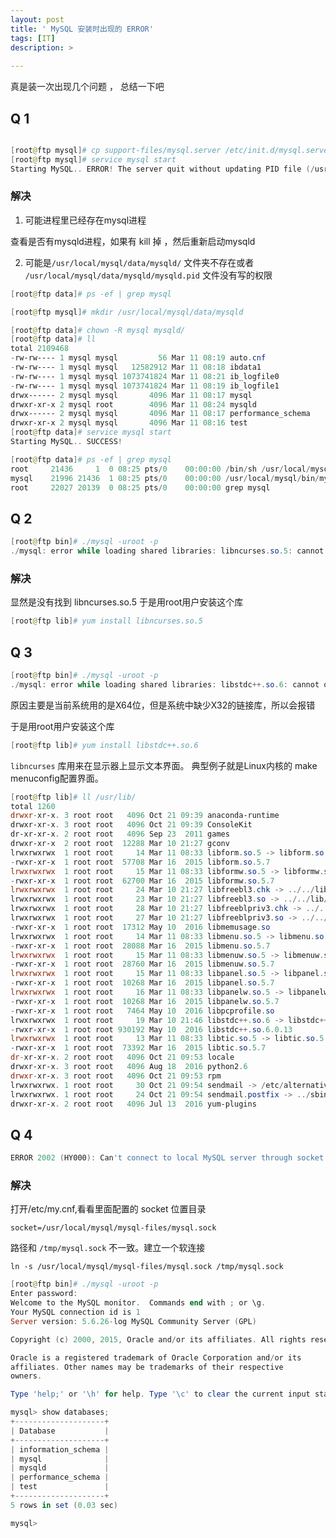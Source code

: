 ```yaml
---
layout: post
title: ' MySQL 安装时出现的 ERROR'
tags: [IT]
description: >
  
---
```



真是装一次出现几个问题  ，  总结一下吧 

## Q 1
```powershell

[root@ftp mysql]# cp support-files/mysql.server /etc/init.d/mysql.server
[root@ftp mysql]# service mysql start
Starting MySQL.. ERROR! The server quit without updating PID file (/usr/local/mysql/data/mysqld/mysqld.pid).
```
### 解决

1. 可能进程里已经存在mysql进程

查看是否有mysqld进程，如果有  kill 掉 ，然后重新启动mysqld 

2. 可能是` /usr/local/mysql/data/mysqld/ ` 文件夹不存在或者 `/usr/local/mysql/data/mysqld/mysqld.pid`   文件没有写的权限


```powershell
[root@ftp data]# ps -ef | grep mysql

[root@ftp mysql]# mkdir /usr/local/mysql/data/mysqld

[root@ftp data]# chown -R mysql mysqld/
[root@ftp data]# ll
total 2109468
-rw-rw---- 1 mysql mysql         56 Mar 11 08:19 auto.cnf
-rw-rw---- 1 mysql mysql   12582912 Mar 11 08:18 ibdata1
-rw-rw---- 1 mysql mysql 1073741824 Mar 11 08:21 ib_logfile0
-rw-rw---- 1 mysql mysql 1073741824 Mar 11 08:19 ib_logfile1
drwx------ 2 mysql mysql       4096 Mar 11 08:17 mysql
drwxr-xr-x 2 mysql root        4096 Mar 11 08:24 mysqld
drwx------ 2 mysql mysql       4096 Mar 11 08:17 performance_schema
drwxr-xr-x 2 mysql mysql       4096 Mar 11 08:16 test
[root@ftp data]# service mysql start
Starting MySQL.. SUCCESS! 

[root@ftp data]# ps -ef | grep mysql
root     21436     1  0 08:25 pts/0    00:00:00 /bin/sh /usr/local/mysql/bin/mysqld_safe --datadir=/usr/local/mysql/data --pid-file=/usr/local/mysql/data/mysqld/mysqld.pid
mysql    21996 21436  1 08:25 pts/0    00:00:00 /usr/local/mysql/bin/mysqld --basedir=/usr/local/mysql --datadir=/usr/local/mysql/data --plugin-dir=/usr/local/mysql/lib/plugin --user=mysql --log-error=/var/log/mysqld.log --pid-file=/usr/local/mysql/data/mysqld/mysqld.pid --socket=/usr/local/mysql/mysql-files/mysql.sock
root     22027 20139  0 08:25 pts/0    00:00:00 grep mysql
```



## Q 2
```powershell
[root@ftp bin]# ./mysql -uroot -p
./mysql: error while loading shared libraries: libncurses.so.5: cannot open shared object file: No such file or directory

```

### 解决

显然是没有找到 libncurses.so.5
于是用root用户安装这个库 

```powershell
[root@ftp lib]# yum install libncurses.so.5 

```

## Q 3 

```powershell
[root@ftp bin]# ./mysql -uroot -p
./mysql: error while loading shared libraries: libstdc++.so.6: cannot open shared object file: No such file or directory

```

原因主要是当前系统用的是X64位，但是系统中缺少X32的链接库，所以会报错

于是用root用户安装这个库 

```powershell
[root@ftp lib]# yum install libstdc++.so.6
```


`libncurses`   库用来在显示器上显示文本界面。 典型例子就是Linux内核的  make menuconfig配置界面。


```powershell
[root@ftp lib]# ll /usr/lib/
total 1260
drwxr-xr-x. 3 root root   4096 Oct 21 09:39 anaconda-runtime
drwxr-xr-x. 3 root root   4096 Oct 21 09:39 ConsoleKit
dr-xr-xr-x. 2 root root   4096 Sep 23  2011 games
drwxr-xr-x  2 root root  12288 Mar 10 21:27 gconv
lrwxrwxrwx  1 root root     14 Mar 11 08:33 libform.so.5 -> libform.so.5.7
-rwxr-xr-x  1 root root  57708 Mar 16  2015 libform.so.5.7
lrwxrwxrwx  1 root root     15 Mar 11 08:33 libformw.so.5 -> libformw.so.5.7
-rwxr-xr-x  1 root root  62700 Mar 16  2015 libformw.so.5.7
lrwxrwxrwx  1 root root     24 Mar 10 21:27 libfreebl3.chk -> ../../lib/libfreebl3.chk
lrwxrwxrwx  1 root root     23 Mar 10 21:27 libfreebl3.so -> ../../lib/libfreebl3.so
lrwxrwxrwx  1 root root     28 Mar 10 21:27 libfreeblpriv3.chk -> ../../lib/libfreeblpriv3.chk
lrwxrwxrwx  1 root root     27 Mar 10 21:27 libfreeblpriv3.so -> ../../lib/libfreeblpriv3.so
-rwxr-xr-x  1 root root  17312 May 10  2016 libmemusage.so
lrwxrwxrwx  1 root root     14 Mar 11 08:33 libmenu.so.5 -> libmenu.so.5.7
-rwxr-xr-x  1 root root  28088 Mar 16  2015 libmenu.so.5.7
lrwxrwxrwx  1 root root     15 Mar 11 08:33 libmenuw.so.5 -> libmenuw.so.5.7
-rwxr-xr-x  1 root root  28760 Mar 16  2015 libmenuw.so.5.7
lrwxrwxrwx  1 root root     15 Mar 11 08:33 libpanel.so.5 -> libpanel.so.5.7
-rwxr-xr-x  1 root root  10268 Mar 16  2015 libpanel.so.5.7
lrwxrwxrwx  1 root root     16 Mar 11 08:33 libpanelw.so.5 -> libpanelw.so.5.7
-rwxr-xr-x  1 root root  10268 Mar 16  2015 libpanelw.so.5.7
-rwxr-xr-x  1 root root   7464 May 10  2016 libpcprofile.so
lrwxrwxrwx  1 root root     19 Mar 10 21:46 libstdc++.so.6 -> libstdc++.so.6.0.13
-rwxr-xr-x  1 root root 930192 May 10  2016 libstdc++.so.6.0.13
lrwxrwxrwx  1 root root     13 Mar 11 08:33 libtic.so.5 -> libtic.so.5.7
-rwxr-xr-x  1 root root  73392 Mar 16  2015 libtic.so.5.7
dr-xr-xr-x. 2 root root   4096 Oct 21 09:53 locale
drwxr-xr-x. 3 root root   4096 Aug 18  2016 python2.6
drwxr-xr-x. 3 root root   4096 Oct 21 09:53 rpm
lrwxrwxrwx. 1 root root     30 Oct 21 09:54 sendmail -> /etc/alternatives/mta-sendmail
lrwxrwxrwx. 1 root root     24 Oct 21 09:54 sendmail.postfix -> ../sbin/sendmail.postfix
drwxr-xr-x. 2 root root   4096 Jul 13  2016 yum-plugins

```



## Q 4

```powershell
ERROR 2002 (HY000): Can't connect to local MySQL server through socket '/tmp/mysql.sock' (2)

```

### 解决
打开/etc/my.cnf,看看里面配置的 socket 位置目录

`socket=/usr/local/mysql/mysql-files/mysql.sock`

路径和  `/tmp/mysql.sock` 不一致。建立一个软连接

```ln -s /usr/local/mysql/mysql-files/mysql.sock /tmp/mysql.sock```


```powershell
[root@ftp bin]# ./mysql -uroot -p
Enter password: 
Welcome to the MySQL monitor.  Commands end with ; or \g.
Your MySQL connection id is 1
Server version: 5.6.26-log MySQL Community Server (GPL)

Copyright (c) 2000, 2015, Oracle and/or its affiliates. All rights reserved.

Oracle is a registered trademark of Oracle Corporation and/or its
affiliates. Other names may be trademarks of their respective
owners.

Type 'help;' or '\h' for help. Type '\c' to clear the current input statement.

mysql> show databases;
+--------------------+
| Database           |
+--------------------+
| information_schema |
| mysql              |
| mysqld             |
| performance_schema |
| test               |
+--------------------+
5 rows in set (0.03 sec)

mysql> 

```